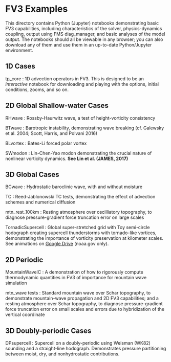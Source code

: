 # FV3 Examples

This directory contains Python (Jupyter) notebooks demonstrating basic FV3 capabilities, including characteristics of the solver, physics-dynamics coupling, output using FMS diag_manager, and basic analyses of the model output. The notebooks should all be viewable in any browser; you can also download any of them and use them in an up-to-date Python/Jupyter environment.

## 1D Cases
tp_core
: 1D advection operators in FV3. This is designed to be an *interactive* notebook for downloading and playing with the options, initial conditions, zooms, and so on.

## 2D Global Shallow-water Cases
RHwave
: Rossby-Haurwitz wave, a test of height-vorticity consistency

BTwave
: Barotropic instability, demonstrating wave breaking (cf. Galewsky et al. 2004; Scott, Harris, and Polvani 2016)

BLvortex
: Bates-Li forced polar vortex

SWmodon
: Lin-Chen-Yao modon demonstrating the crucial nature of nonlinear vorticity dynamics. **See Lin et al. (JAMES, 2017)**

## 3D Global Cases

BCwave
: Hydrostatic baroclinic wave, with and without moisture

TC
: Reed-Jablonowski TC tests, demonstrating the effect of advection schemes and numerical diffusion

mtn_rest_100km
: Resting atmosphere over oscilliatory topography, to diagnose pressure-gradient force truncation error on large scales

TornadicSupercell
: Global super-stretched grid with Toy semi-circle hodograph creating supercell thunderstorms with tornado-like vortices, demonstrating the importance of vorticity preservation at kilometer scales. See animations on [Google Drive](https://drive.google.com/drive/folders/1pVNAuKrYKwxVAlCdVa5faIVRBaK2hdVI) (noaa.gov only).

## 2D Periodic 

MountainWaveIC
: A demonstration of how to rigorously compute thermodynamic quantities in FV3 of importance for mountain wave simulation

mtn_wave tests
: Standard mountain wave over Schar topography, to demonstrate mountain-wave propagation and 2D FV3 capabilities; and a resting atmosphere over Schar topography, to diagnose pressure-gradient force truncation error on small scales and errors due to hybridization of the vertical coordinate

## 3D Doubly-periodic Cases

DPsupercell
: Supercell on a doubly-periodic using Weisman (WK82) sounding and a straight-line hodograph. Demonstrates pressure partitioning between moist, dry, and nonhydrostatic contributions.

